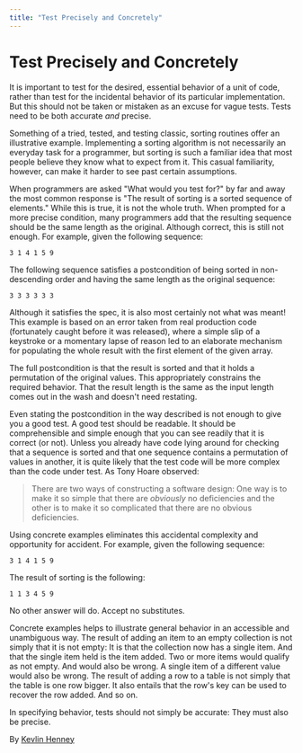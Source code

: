 ```yaml
---
title: "Test Precisely and Concretely"
---
```


# Test Precisely and Concretely

It is important to test for the desired, essential behavior of a unit of code, rather than test for the incidental behavior of its particular implementation. But this should not be taken or mistaken as an excuse for vague tests. Tests need to be both accurate *and* precise.

Something of a tried, tested, and testing classic, sorting routines offer an illustrative example. Implementing a sorting algorithm is not necessarily an everyday task for a programmer, but sorting is such a familiar idea that most people believe they know what to expect from it. This casual familiarity, however, can make it harder to see past certain assumptions.

When programmers are asked "What would you test for?" by far and away the most common response is "The result of sorting is a sorted sequence of elements." While this is true, it is not the whole truth. When prompted for a more precise condition, many programmers add that the resulting sequence should be the same length as the original. Although correct, this is still not enough. For example, given the following sequence:

```
3 1 4 1 5 9
```

The following sequence satisfies a postcondition of being sorted in non-descending order and having the same length as the original sequence:

```
3 3 3 3 3 3
```

Although it satisfies the spec, it is also most certainly not what was meant! This example is based on an error taken from real production code (fortunately caught before it was released), where a simple slip of a keystroke or a momentary lapse of reason led to an elaborate mechanism for populating the whole result with the first element of the given array.

The full postcondition is that the result is sorted and that it holds a permutation of the original values. This appropriately constrains the required behavior. That the result length is the same as the input length comes out in the wash and doesn't need restating.

Even stating the postcondition in the way described is not enough to give you a good test. A good test should be readable. It should be comprehensible and simple enough that you can see readily that it is correct (or not). Unless you already have code lying around for checking that a sequence is sorted and that one sequence contains a permutation of values in another, it is quite likely that the test code will be more complex than the code under test. As Tony Hoare observed:

> There are two ways of constructing a software design: One way is to make it so simple that there are *obviously* no deficiencies and the other is to make it so complicated that there are no obvious deficiencies.

Using concrete examples eliminates this accidental complexity and opportunity for accident. For example, given the following sequence:

```
3 1 4 1 5 9
```

The result of sorting is the following:

```
1 1 3 4 5 9
```

No other answer will do. Accept no substitutes.

Concrete examples helps to illustrate general behavior in an accessible and unambiguous way. The result of adding an item to an empty collection is not simply that it is not empty: It is that the collection now has a single item. And that the single item held is the item added. Two or more items would qualify as not empty. And would also be wrong. A single item of a different value would also be wrong. The result of adding a row to a table is not simply that the table is one row bigger. It also entails that the row's key can be used to recover the row added. And so on.

In specifying behavior, tests should not simply be accurate: They must also be precise.

By [Kevlin Henney](http://programmer.97things.oreilly.com/wiki/index.php/Kevlin_Henney)
